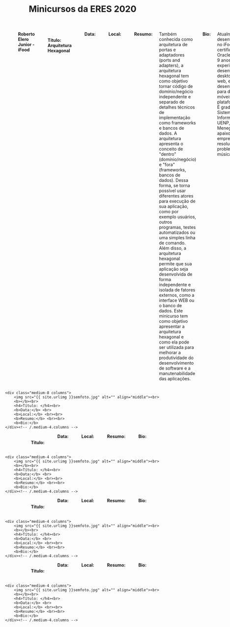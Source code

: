 ﻿---
layout: page-fullwidth
title: "Minicursos da ERES 2020"
subheadline: ""
permalink: "/minicursos/"
header:
   image_fullwidth: banner_eres2020.png
---

<div class="row t30">
    <div class="medium-8 columns">
        <img src="{{ site.urlimg }}roberto_elero.png" alt="" align="middle"><br>
        <b>Roberto Elero Junior - iFood</b><br>		
		<h4>Título: Arquitetura Hexagonal </h4><br>		
		<b>Data:</b> <br>
		<b>Local:</b> <br><br>
		<b>Resumo:</b> Também conhecida como arquitetura de portas e adaptadores (ports and adapters), a arquitetura hexagonal tem como objetivo tornar código de domínio/negócio independente e separado de detalhes técnicos de implementação como frameworks e bancos de dados. A arquitetura apresenta o conceito de "dentro" (domínio/negócio) e "fora" (frameworks, bancos de dados). Dessa forma, se torna possível usar diferentes atores para execução de sua aplicação, como por exemplo usuários, outros programas, testes automatizados ou uma simples linha de comando. Além disso, a arquitetura hexagonal permite que sua aplicação seja desenvolvida de forma independente e isolada de fatores externos, como a interface WEB ou o banco de dados. Este minicurso tem como objetivo apresentar a arquitetura hexagonal e como ela pode ser utilizada para melhorar a produtividade do desenvolvimento de software e a manutenabilidade das aplicações. <br><br>
		<b>Bio:</b> Atualmente é desenvolvedor Java no iFood. É certificado pela Oracle e AWS com 9 anos de experiência em desenvolvimento desktop, aplicações web, e desenvolvimento para dispositivos móveis na plataforma Android. É graduado em Sistemas de Informação na UENP, Campus Luiz Meneguel. É apaixonado por empreendedorismo, resolução de problemas e música.
    </div><!-- /.medium-4.columns -->

    <div class="medium-8 columns">
        <img src="{{ site.urlimg }}semfoto.jpg" alt="" align="middle"><br>
        <b></b><br>		
		<h4>Título: </h4><br>		
		<b>Data:</b> <br>
		<b>Local:</b> <br><br>
		<b>Resumo:</b> <br><br>
		<b>Bio:</b>
    </div><!-- /.medium-4.columns -->
</div><!-- /.row -->


<div class="row t30">
    <div class="medium-4 columns">
        <img src="{{ site.urlimg }}semfoto.jpg" alt="" align="middle"><br>
        <b></b><br>		
		<h4>Título: </h4><br>		
		<b>Data:</b> <br>
		<b>Local:</b> <br><br>
		<b>Resumo:</b> <br><br>
		<b>Bio:</b>
    </div><!-- /.medium-4.columns -->

    <div class="medium-4 columns">
        <img src="{{ site.urlimg }}semfoto.jpg" alt="" align="middle"><br>
        <b></b><br>		
		<h4>Título: </h4><br>		
		<b>Data:</b> <br>
		<b>Local:</b> <br><br>
		<b>Resumo:</b> <br><br>
		<b>Bio:</b>
    </div><!-- /.medium-4.columns -->
</div><!-- /.row -->

<div class="row t30">
    <div class="medium-4 columns">
        <img src="{{ site.urlimg }}semfoto.jpg" alt="" align="middle"><br>
        <b></b><br>		
		<h4>Título: </h4><br>		
		<b>Data:</b> <br>
		<b>Local:</b> <br><br>
		<b>Resumo:</b> <br><br>
		<b>Bio:</b>
    </div><!-- /.medium-4.columns -->

    <div class="medium-4 columns">
        <img src="{{ site.urlimg }}semfoto.jpg" alt="" align="middle"><br>
        <b></b><br>		
		<h4>Título: </h4><br>		
		<b>Data:</b> <br>
		<b>Local:</b> <br><br>
		<b>Resumo:</b> <br><br>
		<b>Bio:</b>
    </div><!-- /.medium-4.columns -->
</div><!-- /.row -->

<div class="row t30">
    <div class="medium-4 columns">
        <img src="{{ site.urlimg }}semfoto.jpg" alt="" align="middle"><br>
        <b></b><br>		
		<h4>Título: </h4><br>		
		<b>Data:</b> <br>
		<b>Local:</b> <br><br>
		<b>Resumo:</b> <br><br>
		<b>Bio:</b>
    </div><!-- /.medium-4.columns -->

    <div class="medium-4 columns">
        <img src="{{ site.urlimg }}semfoto.jpg" alt="" align="middle"><br>
        <b></b><br>		
		<h4>Título: </h4><br>		
		<b>Data:</b> <br>
		<b>Local:</b> <br><br>
		<b>Resumo:</b> <br><br>
		<b>Bio:</b>
    </div><!-- /.medium-4.columns -->
</div><!-- /.row -->